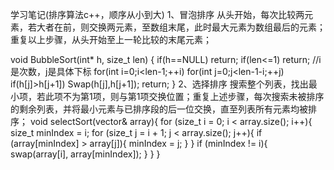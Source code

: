 学习笔记(排序算法c++，顺序从小到大)
1、冒泡排序
从头开始，每次比较两元素，若大者在前，则交换两元素，至数组末尾，此时最大元素为数组最后的元素；重复以上步骤，从头开始至上一轮比较的末尾元素；

void BubbleSort(int* h, size_t len)
{
    if(h==NULL) return;
    if(len<=1) return;
    //i是次数，j是具体下标
    for(int i=0;i<len-1;++i)
        for(int j=0;j<len-1-i;++j)
            if(h[j]>h[j+1])
                Swap(h[j],h[j+1]);
    return;
}
2、选择排序
搜索整个列表，找出最小项，若此项不为第1项，则与第1项交换位置；重复上述步骤，每次搜索未被排序的剩余列表，并将最小元素与已排序段的后一位交换，直至列表所有元素均被排序；
void selectSort(vector<int>& array){
    for (size_t i = 0; i < array.size(); i++){
        size_t minIndex = i;
        for (size_t j = i + 1; j < array.size(); j++){
            if (array[minIndex] > array[j]){
                minIndex = j;
            }
        }
        if (minIndex != i){
            swap(array[i], array[minIndex]);
        }
    }
}

